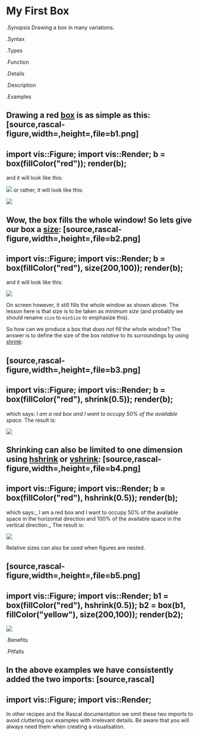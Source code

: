 # My First Box

.Synopsis
Drawing a box in many variations.

.Syntax

.Types

.Function

.Details

.Description

.Examples

Drawing a red [box]((Libraries:Figure-box)) is as simple as this:
[source,rascal-figure,width=,height=,file=b1.png]
----
import vis::Figure;
import vis::Render;
b = box(fillColor("red"));
render(b);
----
and it will look like this:

![]((b1.png))
 or rather, it will look like this:



![]((Screenshot1.png))


Wow, the box fills the whole window! So lets give our box a [size]((Libraries:Properties-size)):
[source,rascal-figure,width=,height=,file=b2.png]
----
import vis::Figure;
import vis::Render;
b = box(fillColor("red"), size(200,100));
render(b);
----
and it will look like this:

![]((b2.png))


On screen however, it still fills the whole window as shown above.
The lesson here is that size is to be taken as *minimum size* (and probably we should
rename `size` to `minSize` to emphasize this).

So how can we produce a box that does _not_ fill the whole window? The answer is to define the size of the box
_relative_ to its surroundings by using [shrink]((Libraries:Properties-shrink)):

[source,rascal-figure,width=,height=,file=b3.png]
----
import vis::Figure;
import vis::Render;
b = box(fillColor("red"), shrink(0.5));
render(b);
----
which says: _I am a red box and I want to occupy 50% of the available space._ The result is:


![]((Screenshot2.png))


Shrinking can also be limited to one dimension using [hshrink]((Libraries:Properties-hshrink)) 
or [vshrink]((Libraries:Properties-vshrink)):
[source,rascal-figure,width=,height=,file=b4.png]
----
import vis::Figure;
import vis::Render;
b = box(fillColor("red"), hshrink(0.5));
render(b);
----
which says:_ I am a red box and I want to occupy 50% of the available space in the horizontal direction and 100% of the available space in the vertical direction._ The result is:


![]((MyFirstBox-Screenshot3.png))


Relative sizes can also be used when figures are nested.

[source,rascal-figure,width=,height=,file=b5.png]
----
import vis::Figure;
import vis::Render;
b1 = box(fillColor("red"), hshrink(0.5));
b2 = box(b1, fillColor("yellow"), size(200,100));
render(b2);
----

![]((b5.png))     


.Benefits

.Pitfalls

In the above examples we have consistently added the two imports:
[source,rascal]
----
import vis::Figure;
import vis::Render;
----
In other recipes and the Rascal documentation we omit these two imports to avoid cluttering our examples with irrelevant details.
Be aware that you will always need them when creating a visualisation.

